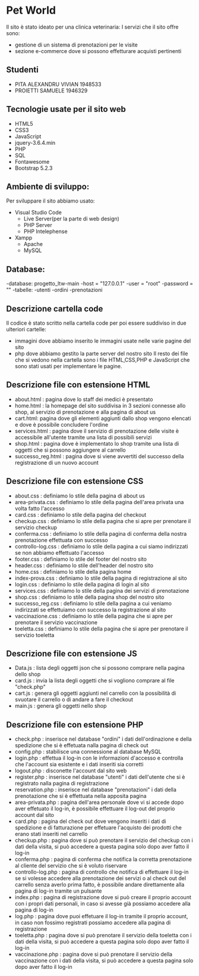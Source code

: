#  Pet World

Il sito è stato ideato per una clinica veterinaria:
I servizi che il sito offre sono:
- gestione di un sistema di prenotazioni per le visite 
- sezione e-commerce dove si possono effetturare acquisti pertinenti

## Studenti 
- PITA ALEXANDRU VIVIAN 1948533
- PROIETTI SAMUELE 1946329

## Tecnologie usate per il sito web
- HTML5
- CSS3
- JavaScript
- jquery-3.6.4.min
- PHP
- SQL
- Fontawesome
- Bootstrap 5.2.3

## Ambiente di sviluppo:
Per sviluppare il sito abbiamo usato:
- Visual Studio Code
   - Live Server(per la parte di web design)
   - PHP Server
   - PHP Intelephense
- Xampp
  - Apache
  - MySQL
 
 ## Database:
   -database: progetto_ltw-main
   -host = "127.0.0.1"
   -user = "root"
   -password = ""
   -tabelle:
            -utenti
            -ordini
            -prenotazioni

## Descrizione cartella code
Il codice è stato scritto nella cartella code per poi essere suddiviso in due ulteriori cartelle:
- immagini dove abbiamo inserito le immagini usate nelle varie pagine del sito
- php dove abbiamo gestito la parte server del nostro sito
Il resto dei file che si vedono nella cartella sono i file HTML,CSS,PHP e JavaScript che sono stati usati per implementare le pagine.

## Descrizione file con estensione HTML
- about.html : pagina dove lo staff dei medici è presentato
- home.html : la homepage del sito suddivisa in 3 sezioni connesse allo shop, al servizio di prenotazione e alla pagina di about us
- cart.html: pagina dove gli elementi aggiunti dallo shop vengono elencati e dove è possibile concludere l'ordine
- services.html : pagina dove il servizio di prenotazione delle visite è accessibile all'utente tramite una lista di possibili servizi
- shop.html : pagina dove è implementato lo shop tramite una lista di oggetti che si possono aggiungere al carrello
- successo_reg.html : pagina dove si viene avvertiti del successo della registrazione di un nuovo account

## Descrizione file con estensione CSS
- about.css : definiamo lo stile della pagina di about us
- area-privata.css : definiamo lo stile della pagina dell'area privata una volta fatto l'accesso
- card.css : definiamo lo stile della pagina del checkout
- checkup.css : definiamo lo stile della pagina che si apre per prenotare il servizio checkup
- conferma.css : definiamo lo stile della pagina di conferma della nostra prenotazione effettuata con successo
- controllo-log.css : definiamo lo stile della pagina a cui siamo indirizzati se non abbiamo effettuato l'accesso
- footer.css : definiamo lo stile del footer del nostro sito
- header.css : definiamo lo stile dell'header del nostro sito
- home.css : definiamo lo stile della pagina home
- index-prova.css : definiamo lo stile della pagina di registrazione al sito
- login.css : definiamo lo stile della pagina di login al sito
- services.css : definiamo lo stile della pagina dei servizi di prenotazione
- shop.css : definiamo lo stile della pagina shop del nostro sito
- successo_reg.css : definiamo lo stile della pagina a cui veniamo indirizzati se effettuiamo con successo la registrazione al sito
- vaccinazione.css : definiamo lo stile della pagina che si apre per prenotare il servizio vaccinazione
- toeletta.css : definiamo lo stile della pagina che si apre per prenotare il servizio toeletta

## Descrizione file con estensione JS
- Data.js : lista degli oggetti json che si possono comprare nella pagina dello shop
- card.js : invia la lista degli oggetti che si vogliono comprare al file "check.php"
- cart.js : genera gli oggetti aggiunti nel carrello con la possibilità di svuotare il carrello o di andare a fare il checkout
- main.js : genera gli oggetti nello shop 

## Descrizione file con estensione PHP
- check.php : inserisce nel database "ordini" i dati dell'ordinazione e della spedizione che si è effetuata nalla pagina di check out
- config.php : stabilisce una connessione al database MySQL
- login.php : effettua il log-in con le informazioni d'accesso e controlla che l'account sia esistente e i dati inseriti sia corretti
- logout.php : disconette l'account dal sito web
- register.php : inserisce nel database "utenti" i dati dell'utente che si è registrato nalla pagina di registrazione
- reservation.php : inserisce nel database "prenotazioni" i dati della prenotazione che si è effettuata nella apposita pagina
- area-privata.php : pagina dell'area personale dove vi si accede dopo aver effetuato il log-in, è possibile effettuare il log-out del proprio account dal sito
- card.php : pagina del check out dove vengono inseriti i dati di spedizione e di fatturazione per effetuare l'acquisto dei prodotti che erano stati inseriti nel carrello
- checkup.php : pagina dove si può prenotare il servizio del checkup con i dati della visita, si può accedere a questa pagina solo dopo aver fatto il log-in
- conferma.php : pagina di conferma che notifica la corretta prenotazione al cliente del servizio che si è voluto riservare
- controllo-log.php : pagina di controllo che notifica di effettuare il log-in se si volesse accedere alla prenotazione dei servizi o al check out del carrello senza averlo prima fatto, è possibile andare direttamente alla pagina di log-in tramite un pulsante 
- index.php : pagina di registrazione dove si può creare il proprio account con i propri dati personali, in caso si avesse già possiamo accedere alla pagina di log-in
- log.php : pagina dove puoi effetuare il log-in tramite il proprio account, in caso non fossimo registrati possiamo accedere alla pagina di registrazione
- toeletta.php : pagina dove si può prenotare il servizio della toeletta con i dati della visita, si può accedere a questa pagina solo dopo aver fatto il log-in 
- vaccinazione.php : pagina dove si può prenotare il servizio della vaccinazione con i dati della visita, si può accedere a questa pagina solo dopo aver fatto il log-in


